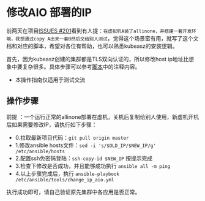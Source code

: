 # 修改AIO 部署的IP
前两天在项目[ISSUES #201](https://github.com/easzlab/kubeasz/issues/201)看到有人提：`在虚拟机A装了allinone，并搭建一套开发环境，我想通过copy A出来一套B然后交给别人测试`，觉得这个场景蛮有用，就写了这个文档和对应的脚本，希望对各位有帮助，也可以熟悉kubeasz的安装逻辑。

首先，因为kubeasz创建的集群都是TLS双向认证的，所以修改host ip地址比想象中要复杂很多。具体步骤可以参考[脚本](../../tools/change_ip_aio.yml)中的注释内容。

- 本操作指南仅适用于测试交流

## 操作步骤
前提 ：一个运行正常的allinone部署在虚机，关机后复制给别人使用，新虚机开机后如果需要修改IP，请执行如下步骤：

- 0.拉取最新项目代码：`git pull origin master`
- 1.修改ansible hosts文件：`sed -i 's/$OLD_IP/$NEW_IP/g' /etc/ansible/hosts`
- 2.配置ssh免密码登陆：`ssh-copy-id $NEW_IP` 按提示完成
- 3.检查下修改是否成功，并且能够成功执行 `ansible all -m ping`
- 4.以上步骤完成后，执行 `ansible-playbook /etc/ansible/tools/change_ip_aio.yml`

执行成功即可，请自己验证原先集群中各应用是否正常。
